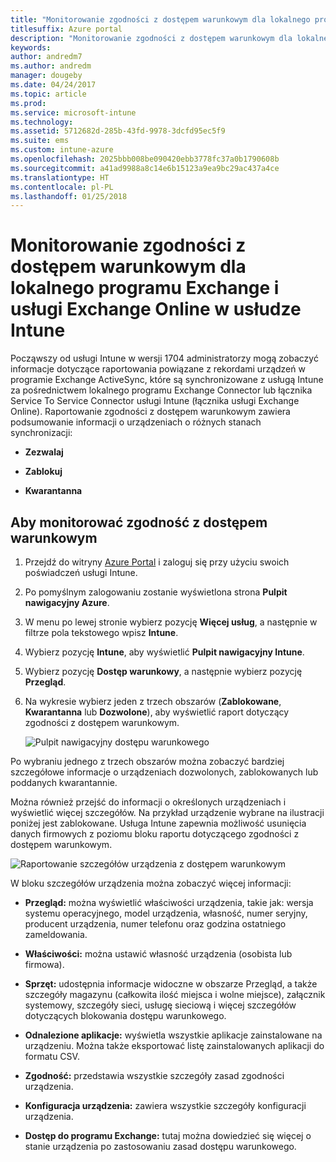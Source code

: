 ```yaml
---
title: "Monitorowanie zgodności z dostępem warunkowym dla lokalnego programu Exchange i usługi Exchange Online"
titlesuffix: Azure portal
description: "Monitorowanie zgodności z dostępem warunkowym dla lokalnego programu Exchange i usługi Exchange Online za pośrednictwem portalu Intune Azure"
keywords: 
author: andredm7
ms.author: andredm
manager: dougeby
ms.date: 04/24/2017
ms.topic: article
ms.prod: 
ms.service: microsoft-intune
ms.technology: 
ms.assetid: 5712682d-285b-43fd-9978-3dcfd95ec5f9
ms.suite: ems
ms.custom: intune-azure
ms.openlocfilehash: 2025bbb008be090420ebb3778fc37a0b1790608b
ms.sourcegitcommit: a41ad9988a8c14e6b15123a9ea9bc29ac437a4ce
ms.translationtype: HT
ms.contentlocale: pl-PL
ms.lasthandoff: 01/25/2018
---
```

# <a name="monitor-conditional-access-compliance-for-on-premises-exchange-and-exchange-online-in-intune"></a>Monitorowanie zgodności z dostępem warunkowym dla lokalnego programu Exchange i usługi Exchange Online w usłudze Intune

Począwszy od usługi Intune w wersji 1704 administratorzy mogą zobaczyć informacje dotyczące raportowania powiązane z rekordami urządzeń w programie Exchange ActiveSync, które są synchronizowane z usługą Intune za pośrednictwem lokalnego programu Exchange Connector lub łącznika Service To Service Connector usługi Intune (łącznika usługi Exchange Online). Raportowanie zgodności z dostępem warunkowym zawiera podsumowanie informacji o urządzeniach o różnych stanach synchronizacji:

-   **Zezwalaj**

-   **Zablokuj**

-   **Kwarantanna**

## <a name="to-monitor-conditional-access-compliance"></a>Aby monitorować zgodność z dostępem warunkowym

1.  Przejdź do witryny [Azure Portal](https://portal.azure.com/) i zaloguj się przy użyciu swoich poświadczeń usługi Intune.

2.  Po pomyślnym zalogowaniu zostanie wyświetlona strona **Pulpit nawigacyjny Azure**.

3.  W menu po lewej stronie wybierz pozycję **Więcej usług**, a następnie w filtrze pola tekstowego wpisz **Intune**.

4.  Wybierz pozycję **Intune**, aby wyświetlić **Pulpit nawigacyjny Intune**.

5.  Wybierz pozycję **Dostęp warunkowy**, a następnie wybierz pozycję **Przegląd**.

6.  Na wykresie wybierz jeden z trzech obszarów (**Zablokowane**, **Kwarantanna** lub **Dozwolone**), aby wyświetlić raport dotyczący zgodności z dostępem warunkowym.

    ![Pulpit nawigacyjny dostępu warunkowego](./media/CA-reporting-intune-1.png)

Po wybraniu jednego z trzech obszarów można zobaczyć bardziej szczegółowe informacje o urządzeniach dozwolonych, zablokowanych lub poddanych kwarantannie.

Można również przejść do informacji o określonych urządzeniach i wyświetlić więcej szczegółów. Na przykład urządzenie wybrane na ilustracji poniżej jest zablokowane. Usługa Intune zapewnia możliwość usunięcia danych firmowych z poziomu bloku raportu dotyczącego zgodności z dostępem warunkowym.

![Raportowanie szczegółów urządzenia z dostępem warunkowym](./media/CA-reporting-intune-3.png)

W bloku szczegółów urządzenia można zobaczyć więcej informacji:

-   **Przegląd:** można wyświetlić właściwości urządzenia, takie jak: wersja systemu operacyjnego, model urządzenia, własność, numer seryjny, producent urządzenia, numer telefonu oraz godzina ostatniego zameldowania.

-   **Właściwości:** można ustawić własność urządzenia (osobista lub firmowa).

-   **Sprzęt:** udostępnia informacje widoczne w obszarze Przegląd, a także szczegóły magazynu (całkowita ilość miejsca i wolne miejsce), załącznik systemowy, szczegóły sieci, usługę sieciową i więcej szczegółów dotyczących blokowania dostępu warunkowego.

-   **Odnalezione aplikacje:** wyświetla wszystkie aplikacje zainstalowane na urządzeniu. Można także eksportować listę zainstalowanych aplikacji do formatu CSV.

-   **Zgodność:** przedstawia wszystkie szczegóły zasad zgodności urządzenia.

-   **Konfiguracja urządzenia:** zawiera wszystkie szczegóły konfiguracji urządzenia.

-   **Dostęp do programu Exchange:** tutaj można dowiedzieć się więcej o stanie urządzenia po zastosowaniu zasad dostępu warunkowego.
